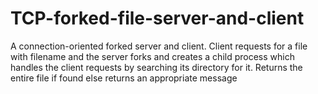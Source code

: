 # TCP-forked-file-server-and-client
A connection-oriented forked server and client. Client requests for a file with filename and the server forks and creates a child process which handles the client requests by searching its directory for it. Returns the entire file if found else returns an appropriate message

